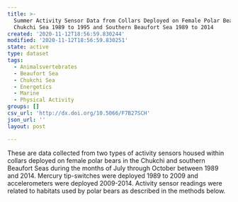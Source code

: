 ```yaml
---
title: >-
  Summer Activity Sensor Data from Collars Deployed on Female Polar Bears in the
  Chukchi Sea 1989 to 1995 and Southern Beaufort Sea 1989 to 2014
created: '2020-11-12T18:56:59.830244'
modified: '2020-11-12T18:56:59.830251'
state: active
type: dataset
tags:
  - Animalsvertebrates
  - Beaufort Sea
  - Chukchi Sea
  - Energetics
  - Marine
  - Physical Activity
groups: []
csv_url: 'http://dx.doi.org/10.5066/F7B27SCH'
json_url: ''
layout: post

---
```

These are data collected from two types of activity sensors housed within collars deployed on female polar bears in the Chukchi and southern Beaufort Seas during the months of July through October between 1989 and 2014. Mercury tip-switches were deployed 1989 to 2009 and accelerometers were deployed 2009-2014. Activity sensor readings were related to habitats used by polar bears as described in the methods below.
